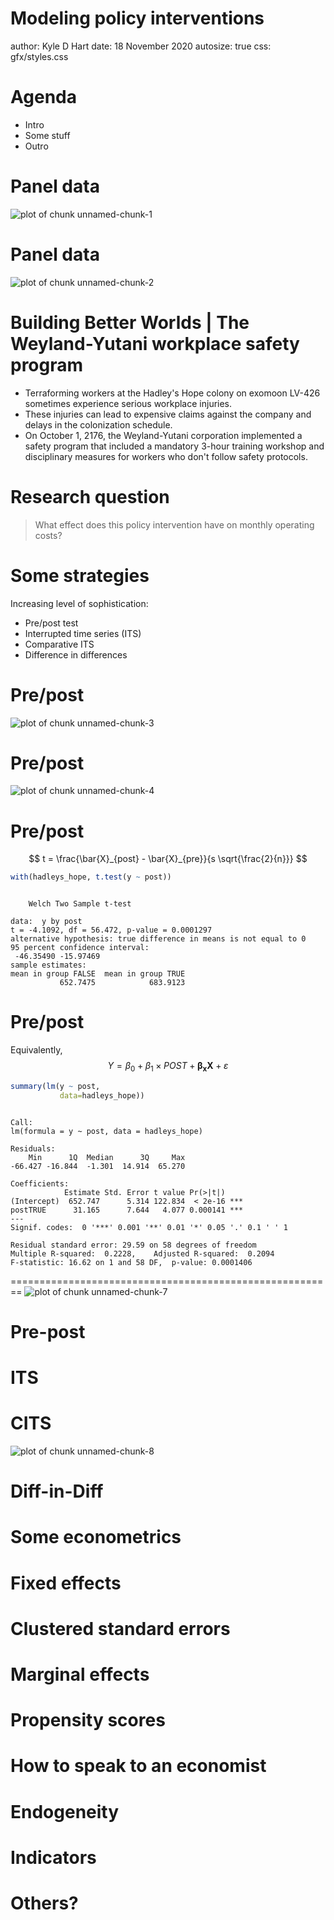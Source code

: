 Modeling policy interventions
========================================================
author: Kyle D Hart
date: 18 November 2020
autosize: true
css: gfx/styles.css



Agenda
========================================================

* Intro
* Some stuff
* Outro

Panel data 
========================================================
![plot of chunk unnamed-chunk-1](chsey_methods-figure/unnamed-chunk-1-1.png)

Panel data
========================================================
![plot of chunk unnamed-chunk-2](chsey_methods-figure/unnamed-chunk-2-1.png)


Building Better Worlds | The Weyland-Yutani workplace safety program
========================================================

* Terraforming workers at the Hadley's Hope colony on exomoon LV-426 sometimes experience serious workplace injuries. 
* These injuries can lead to expensive claims against the company and delays in the colonization schedule. 
* On October 1, 2176, the Weyland-Yutani corporation implemented a safety program that included a mandatory 3-hour training workshop and disciplinary measures for workers who don't follow safety protocols. 


Research question
========================================================

> What effect does this policy intervention have on monthly operating costs?  

Some strategies
========================================================

Increasing level of sophistication:

* Pre/post test
* Interrupted time series (ITS)
* Comparative ITS
* Difference in differences

Pre/post
========================================================

![plot of chunk unnamed-chunk-3](chsey_methods-figure/unnamed-chunk-3-1.png)


Pre/post
========================================================
![plot of chunk unnamed-chunk-4](chsey_methods-figure/unnamed-chunk-4-1.png)

Pre/post
========================================================
$$
t = \frac{\bar{X}_{post} - \bar{X}_{pre}}{s \sqrt{\frac{2}{n}}}
$$


```r
with(hadleys_hope, t.test(y ~ post))
```

```

	Welch Two Sample t-test

data:  y by post
t = -4.1092, df = 56.472, p-value = 0.0001297
alternative hypothesis: true difference in means is not equal to 0
95 percent confidence interval:
 -46.35490 -15.97469
sample estimates:
mean in group FALSE  mean in group TRUE 
           652.7475            683.9123 
```

Pre/post
========================================================

Equivalently, 
$$
Y = \beta_0 + \beta_1 \times POST + \mathbf{\beta_x X} + \varepsilon
$$

```r
summary(lm(y ~ post,
           data=hadleys_hope))
```

```

Call:
lm(formula = y ~ post, data = hadleys_hope)

Residuals:
    Min      1Q  Median      3Q     Max 
-66.427 -16.844  -1.301  14.914  65.270 

Coefficients:
            Estimate Std. Error t value Pr(>|t|)    
(Intercept)  652.747      5.314 122.834  < 2e-16 ***
postTRUE      31.165      7.644   4.077 0.000141 ***
---
Signif. codes:  0 '***' 0.001 '**' 0.01 '*' 0.05 '.' 0.1 ' ' 1

Residual standard error: 29.59 on 58 degrees of freedom
Multiple R-squared:  0.2228,	Adjusted R-squared:  0.2094 
F-statistic: 16.62 on 1 and 58 DF,  p-value: 0.0001406
```


========================================================
![plot of chunk unnamed-chunk-7](chsey_methods-figure/unnamed-chunk-7-1.png)



Pre-post 
========================================================

ITS 
========================================================




CITS 
========================================================

![plot of chunk unnamed-chunk-8](chsey_methods-figure/unnamed-chunk-8-1.png)


Diff-in-Diff
========================================================

Some econometrics
========================================================

Fixed effects 
========================================================

Clustered standard errors 
========================================================

Marginal effects 
========================================================

Propensity scores 
========================================================
 
How to speak to an economist
========================================================

Endogeneity 
========================================================

Indicators 
========================================================

Others? 
========================================================

